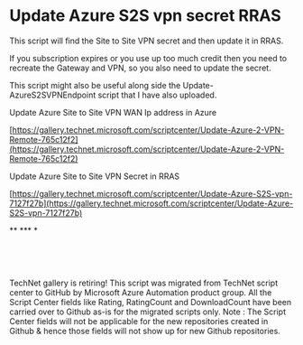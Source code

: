 ﻿Update Azure S2S vpn secret RRAS
================================

            

This script will find the Site to Site VPN secret and then update it in RRAS.


If you subscription expires or you use up too much credit then you need to recreate the Gateway and VPN, so you also need to update the secret.


This script might also be useful along side the Update-AzureS2SVPNEndpoint script that I have also uploaded.







Update Azure Site to Site VPN WAN Ip address in Azure




[https://gallery.technet.microsoft.com/scriptcenter/Update-Azure-2-VPN-Remote-765c12f2](https://gallery.technet.microsoft.com/scriptcenter/Update-Azure-2-VPN-Remote-765c12f2)






Update Azure Site to Site VPN Secret in RRAS




[https://gallery.technet.microsoft.com/scriptcenter/Update-Azure-S2S-vpn-7127f27b](https://gallery.technet.microsoft.com/scriptcenter/Update-Azure-S2S-vpn-7127f27b)







** *** *


 

 

        
    
TechNet gallery is retiring! This script was migrated from TechNet script center to GitHub by Microsoft Azure Automation product group. All the Script Center fields like Rating, RatingCount and DownloadCount have been carried over to Github as-is for the migrated scripts only. Note : The Script Center fields will not be applicable for the new repositories created in Github & hence those fields will not show up for new Github repositories.
